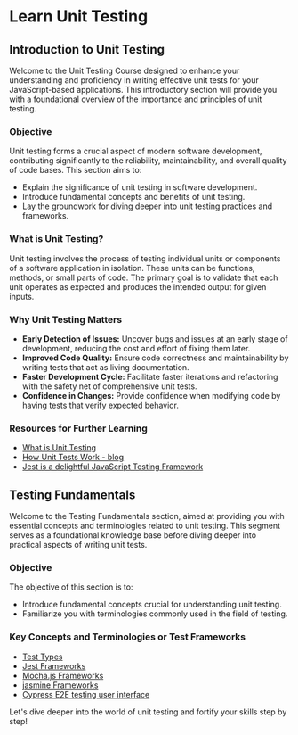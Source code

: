 # Learn Unit Testing 

## Introduction to Unit Testing

Welcome to the Unit Testing Course designed to enhance your understanding and proficiency in writing effective unit tests for your JavaScript-based applications. This introductory section will provide you with a foundational overview of the importance and principles of unit testing.

### Objective

Unit testing forms a crucial aspect of modern software development, contributing significantly to the reliability, maintainability, and overall quality of code bases. This section aims to:

- Explain the significance of unit testing in software development.
- Introduce fundamental concepts and benefits of unit testing.
- Lay the groundwork for diving deeper into unit testing practices and frameworks.

### What is Unit Testing?

Unit testing involves the process of testing individual units or components of a software application in isolation. These units can be functions, methods, or small parts of code. The primary goal is to validate that each unit operates as expected and produces the intended output for given inputs.

### Why Unit Testing Matters

- **Early Detection of Issues:** Uncover bugs and issues at an early stage of development, reducing the cost and effort of fixing them later.
- **Improved Code Quality:** Ensure code correctness and maintainability by writing tests that act as living documentation.
- **Faster Development Cycle:** Facilitate faster iterations and refactoring with the safety net of comprehensive unit tests.
- **Confidence in Changes:** Provide confidence when modifying code by having tests that verify expected behavior.


### Resources for Further Learning
- [What is Unit Testing](https://www.youtube.com/watch?v=SOhM7UP-C0I)
- [How Unit Tests Work - blog](https://brightsec.com/blog/unit-testing/)
- [Jest is a delightful JavaScript Testing Framework](https://youtu.be/cAKYQpTC7MA)


## Testing Fundamentals

Welcome to the Testing Fundamentals section, aimed at providing you with essential concepts and terminologies related to unit testing. This segment serves as a foundational knowledge base before diving deeper into practical aspects of writing unit tests.

### Objective

The objective of this section is to:

- Introduce fundamental concepts crucial for understanding unit testing.
- Familiarize you with terminologies commonly used in the field of testing.

### Key Concepts and Terminologies or Test Frameworks

- [Test Types](https://www.perfecto.io/resources/types-of-testing)
- [Jest Frameworks](https://jestjs.io/)
- [Mocha.js Frameworks](https://mochajs.org/)
- [jasmine Frameworks](https://jasmine.github.io/pages/docs_home.html)
- [Cypress E2E testing user interface](https://enzymejs.github.io/enzyme/)



Let's dive deeper into the world of unit testing and fortify your skills step by step!